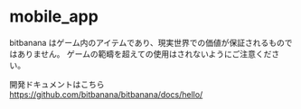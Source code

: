 # mobile_app

bitbanana はゲーム内のアイテムであり、現実世界での価値が保証されるものではありません。 ゲームの範疇を超えての使用はされないようにご注意ください。

開発ドキュメントはこちら\
https://github.com/bitbanana/bitbanana/docs/hello/
